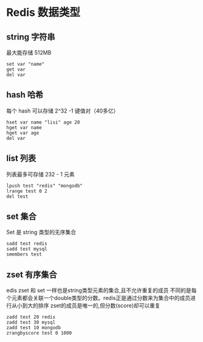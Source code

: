 # Redis 数据类型
## string 字符串 
最大能存储 512MB
```
set var "name"
get var 
del var
```
## hash 哈希
每个 hash 可以存储 2^32 -1 键值对（40多亿）
```
hset var name "lisi" age 20 
hget var name 
hget var age
del var
```
## list 列表
列表最多可存储 232 - 1 元素
```
lpush test "redis" "mongodb"
lrange test 0 2
del test
```
## set 集合
Set 是 string 类型的无序集合
```
sadd test redis
sadd test mysql
smembers test 
```
## zset 有序集合
edis zset 和 set 一样也是string类型元素的集合,且不允许重复的成员
不同的是每个元素都会关联一个double类型的分数。redis正是通过分数来为集合中的成员进行从小到大的排序
zset的成员是唯一的,但分数(score)却可以重复

```
zadd test 20 redis
zadd test 30 mysql
zadd test 10 mongodb
zrangbyscore test 0 1000
```

